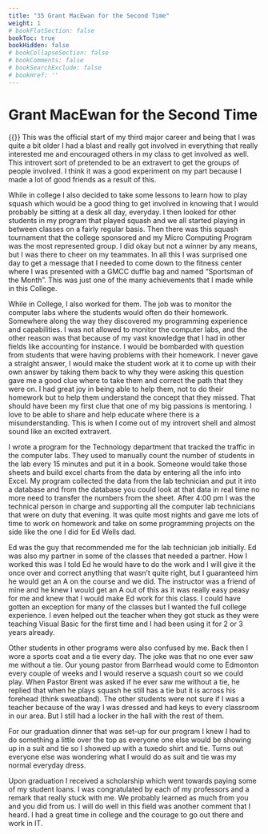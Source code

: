 ```yaml
---
title: "35 Grant MacEwan for the Second Time"
weight: 1
# bookFlatSection: false
bookToc: true
bookHidden: false
# bookCollapseSection: false
# bookComments: false
# bookSearchExclude: false
# bookHref: ''
---
```

# Grant MacEwan for the Second Time
{{<picture src="/images/MacEwanDowntown.png"  width="300 px">}}
This was the official start of my third major career and being that I was quite a bit older I had a blast and really got involved in everything that really interested me and encouraged others in my class to get involved as well.  This introvert sort of pretended to be an extravert to get the groups of people involved.  I think it was a good experiment on my part because I made a lot of good friends as a result of this.

While in college I also decided to take some lessons to learn how to play squash which would be a good thing to get involved in knowing that I would probably be sitting at a desk all day, everyday. I then looked for other students in my program that played squash and we all started playing in between classes on a fairly regular basis.  Then there was this squash tournament that the college sponsored and my Micro Computing Program was the most represented group. I did okay but not a winner by any means, but I was there to cheer on my teammates.  In all this I was surprised one day to get a message that I needed to come down to the fitness center where I was presented with a GMCC duffle bag and named “Sportsman of the Month”. This was just one of the many achievements that I made while in this College.

While in College, I also worked for them. The job was to monitor the computer labs where the students would often do their homework. Somewhere along the way they discovered my programming experience and capabilities. I was not allowed to monitor the computer labs, and the other reason was that because of my vast knowledge that I had in other fields like accounting for instance. I would be bombarded with question from students that were having problems with their homework. I never gave a straight answer, I would make the student work at it to come up with their own answer by taking them back to why they were asking this question gave me a good clue where to take them and correct the path that they were on. I had great joy in being able to help them, not to do their homework but to help them understand the concept that they missed. That should have been my first clue that one of my big passions is mentoring. I love to be able to share and help educate where there is a misunderstanding. This is when I come out of my introvert shell and almost sound like an excited extravert. 

I wrote a program for the Technology department that tracked the traffic in the computer labs. They used to manually count the number of students in the lab every 15 minutes and put it in a book. Someone would take those sheets and build excel charts from the data by entering all the info into Excel. My program collected the data from the lab technician and put it into a database and from the database you could look at that data in real time no more need to transfer the numbers from the sheet. After 4:00 pm I was the technical person in charge and supporting all the computer lab technicians that were on duty that evening. It was quite most nights and gave me lots of time to work on homework and take on some programming projects on the side like the one I did for Ed Wells dad.

Ed was the guy that recommended me for the lab technician job initially. Ed was also my partner in some of the classes that needed a partner. How I worked this was I told Ed he would have to do the work and I will give it the once over and correct anything that wasn’t quite right, but I guaranteed him he would get an A on the course and we did. The instructor was a friend of mine and he knew I would get an A out of this as it was really easy peasy for me and knew that I would make Ed work for this class. I could have gotten an exception for many of the classes but I wanted the full college experience. I even helped out the teacher when they got stuck as they were teaching Visual Basic for the first time and I had been using it for 2 or 3 years already.

Other students in other programs were also confused by me. Back then I wore a sports coat and a tie every day.  The joke was that no one ever saw me without a tie. Our young pastor from Barrhead would come to Edmonton every couple of weeks and I would reserve a squash court so we could play. When Pastor Brent was asked if he ever saw me without a tie, he replied that when he plays squash he still has a tie but it is across his forehead (think sweatband). The other students were not sure if I was a teacher because of the way I was dressed and had keys to every classroom in our area. But I still had a locker in the hall with the rest of them.

For our graduation dinner that was set-up for our program I knew I had to do something a little over the top as everyone one else would be showing up in a suit and tie so I showed up with a tuxedo shirt and tie. Turns out everyone else was wondering what I would do as suit and tie was my normal everyday dress.

Upon graduation I received a scholarship which went towards paying some of my student loans. I was congratulated by each of my professors and a remark that really stuck with me.  We probably learned as much from you and you did from us. I will do well in this field was another comment that I heard. I had a great time in college and the courage to go out there and work in IT.